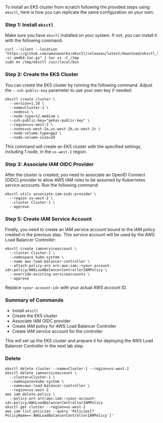 To install an EKS cluster from scratch following the provided steps using `eksctl`, here is how you can replicate the same configuration on your own:

### Step 1: Install `eksctl`

Make sure you have `eksctl` installed on your system. If not, you can install it with the following command:

```shell
curl --silent --location "https://github.com/weaveworks/eksctl/releases/latest/download/eksctl_$(uname -s)_amd64.tar.gz" | tar xz -C /tmp
sudo mv /tmp/eksctl /usr/local/bin

```

### Step 2: Create the EKS Cluster

You can create the EKS cluster by running the following command. Adjust the `--ssh-public-key` parameter to use your own key if needed:

```shell
eksctl create cluster \
  --version=1.28 \
  --name=Cluster-1 \
  --nodes=1 \
  --node-type=t2.medium \
  --ssh-public-key="gekas-public-key" \
  --region=us-west-2 \
  --zones=us-west-2a,us-west-2b,us-west-2c \
  --node-volume-type=gp2 \
  --node-volume-size=20
```

This command will create an EKS cluster with the specified settings, including 1 node, in the `us-west-2` region.

### Step 3: Associate IAM OIDC Provider

After the cluster is created, you need to associate an OpenID Connect (OIDC) provider to allow AWS IAM roles to be assumed by Kubernetes service accounts. Run the following command:

```shell
eksctl utils associate-iam-oidc-provider \
  --region us-west-2 \
  --cluster Cluster-1 \
  --approve
```

### Step 5: Create IAM Service Account

Finally, you need to create an IAM service account bound to the IAM policy created in the previous step. This service account will be used by the AWS Load Balancer Controller:

```shell
eksctl create iamserviceaccount \
  --cluster Cluster-1 \
  --namespace kube-system \
  --name aws-load-balancer-controller \
  --attach-policy-arn arn:aws:iam::<your-account-id>:policy/AWSLoadBalancerControllerIAMPolicy \
  --override-existing-serviceaccounts \
  --approve

```

Replace `<your-account-id>` with your actual AWS account ID.

### Summary of Commands

- Install `eksctl`
- Create the EKS cluster
- Associate IAM OIDC provider
- Create IAM policy for AWS Load Balancer Controller
- Create IAM service account for the controller

This will set up the EKS cluster and prepare it for deploying the AWS Load Balancer Controller in the next lab step.

### Delete

```shell
eksctl delete cluster --name=Cluster-1 --region=us-west-2
eksctl delete iamserviceaccount \
  --cluster=Cluster-1 \
  --namespace=kube-system \
  --name=aws-load-balancer-controller \
  --region=us-west-2
aws iam delete-policy \
  --policy-arn arn:aws:iam::<your-account-id>:policy/AWSLoadBalancerControllerIAMPolicy
eksctl get cluster --region=us-west-2
aws iam list-policies --query 'Policies[?PolicyName==`AWSLoadBalancerControllerIAMPolicy`]'

```